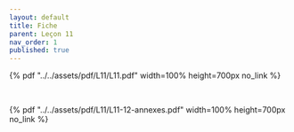 ```yaml
---
layout: default
title: Fiche
parent: Leçon 11
nav_order: 1
published: true
---
```


{% pdf "../../assets/pdf/L11/L11.pdf" width=100% height=700px no_link %}

<br>

{% pdf "../../assets/pdf/L11/L11-12-annexes.pdf" width=100% height=700px no_link %}
